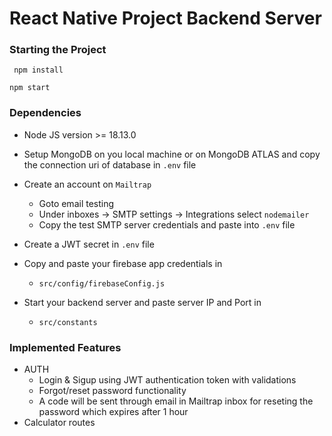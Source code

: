 # React Native Project Backend Server

### Starting the Project

` npm install`

`npm start`

### Dependencies

- Node JS version >= 18.13.0
- Setup MongoDB on you local machine or on MongoDB ATLAS and copy the connection uri of database in `.env` file
- Create an account on `Mailtrap`
  - Goto email testing
  - Under inboxes -> SMTP settings -> Integrations select `nodemailer`
  - Copy the test SMTP server credentials and paste into `.env` file
- Create a JWT secret in `.env` file

- Copy and paste your firebase app credentials in
  - `src/config/firebaseConfig.js`
- Start your backend server and paste server IP and Port in
  - `src/constants`

### Implemented Features

- AUTH
  - Login & Sigup using JWT authentication token with validations
  - Forgot/reset password functionality
  - A code will be sent through email in Mailtrap inbox for reseting the password which expires after 1 hour
- Calculator routes
